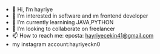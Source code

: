 - 👋 Hi, I’m hayriye 
- 👀 I’m interested in software and ım frontend developer
- 🌱 I’m currently learnining JAVA,PYTHON
- 💞️ I’m looking to collaborate on freelancer
- 📫 How to reach me: eposta: hayriyecekin41@gmail.com
- my instagram account:hayriyeckn0


